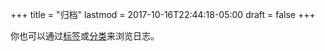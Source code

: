 +++
title = "归档"
lastmod = 2017-10-16T22:44:18-05:00
draft = false
+++

你也可以通过[标签](/zh/tags/)或[分类](/zh/categories)来浏览日志。
